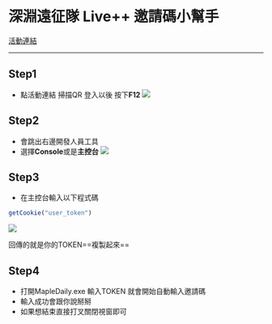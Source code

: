 # 深淵遠征隊 Live++ 邀請碼小幫手


[活動連結](https://tw-event.beanfun.com/MapleStory/Event/E20230523/Index.aspx)

---

## Step1

- 點活動連結 掃描QR 登入以後 按下**F12**
![](https://hackmd.io/_uploads/SyqnlIM83.png)


## Step2
- 會跳出右邊開發人員工具
- 選擇**Console**或是**主控台**
![](https://hackmd.io/_uploads/ry-1bIz8h.png)

## Step3
- 在主控台輸入以下程式碼
```javascript
getCookie("user_token")
```
![](https://hackmd.io/_uploads/ByJtWrQI3.png)

回傳的就是你的TOKEN==複製起來==

## Step4
- 打開MapleDaily.exe 輸入TOKEN 就會開始自動輸入邀請碼
- 輸入成功會跟你說掰掰
- 如果想結束直接打叉關閉視窗即可
